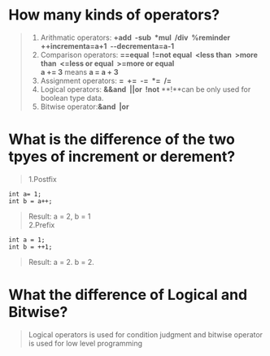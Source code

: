# How many kinds of operators?
>1. Arithmatic operators: **+add&nbsp; -sub&nbsp; \*mul&nbsp; /div&nbsp; %reminder&nbsp; ++incrementa=a+1&nbsp; --decrementa=a-1**    
>2. Comparison operators: **==equal&nbsp; !=not equal&nbsp; \<less than&nbsp; >more than&nbsp; <=less or equal&nbsp; >=more or equal**  
>**a += 3** means **a = a + 3** 
>3. Assignment operators: **=&nbsp; +=&nbsp; -=&nbsp; \*=&nbsp; /=&nbsp;**  
>4. Logical operators: **&&and&nbsp; ||or&nbsp; !not** **!**can be only used for boolean type data.
>5. Bitwise operator:**&and&nbsp; |or**

# What is the difference of the two tpyes of increment or derement?
>1.Postfix  
```
int a= 1;
int b = a++;
```
>Result: a = 2, b = 1  
>2.Prefix  
```
int a = 1;
int b = ++1;
```
>Result: a = 2. b = 2.  

# What the difference of Logical and Bitwise?
> Logical operators is used for condition judgment and bitwise operator is used for low level programming
